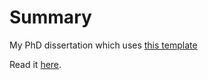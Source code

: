 # Summary

My PhD dissertation which uses [this template](https://github.com/kks32/phd-thesis-template)

Read it [here](https://github.com/oroszgy/phd-dissertation/releases/download/Final/thesis.pdf).

